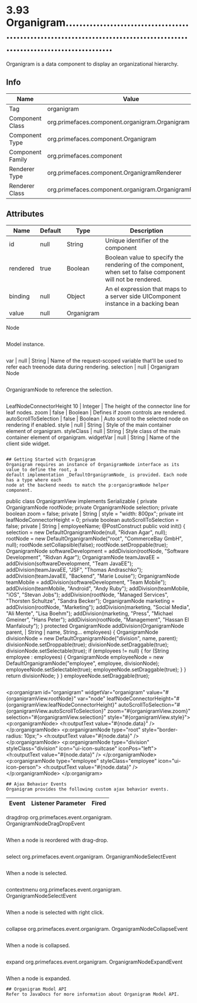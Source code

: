 # 3.93 Organigram........................................................................................................................

Organigram is a data component to display an organizational hierarchy.

## Info

| Name | Value |
| - | - |
| Tag | organigram
| Component Class | org.primefaces.component.organigram.Organigram
| Component Type | org.primefaces.component.Organigram
| Component Family | org.primefaces.component |
| Renderer Type | org.primefaces.component.OrganigramRenderer
| Renderer Class | org.primefaces.component.organigram.OrganigramRenderer

## Attributes

| Name | Default | Type | Description | 
| --- | --- | --- | --- |
id | null | String | Unique identifier of the component
rendered | true | Boolean | Boolean value to specify the rendering of the component, when set to false component will not be rendered.
binding | null | Object | An el expression that maps to a server side UIComponent instance in a backing bean
value | null | Organigram
Node
```
```
Model instance.
```
```
var | null | String | Name of the request-scoped variable that'll be
used to refer each treenode data during rendering.
selection | null | Organigram
Node
```
```
OrganigramNode to reference the selection.
```
```
LeafNodeConnectorHeight 10 | Integer | The height of the connector line for leaf nodes.
zoom | false | Boolean | Defines if zoom controls are rendered.
autoScrollToSelection | false | Boolean | Auto scroll to the selected node on rendering if
enabled.
style | null | String | Style of the main container element of
organigram.
styleClass | null | String | Style class of the main container element of
organigram.
widgetVar | null | String | Name of the client side widget.
```

## Getting Started with Organigram
Organigram requires an instance of OrganigramNode interface as its value to define the root, a
default implementation _DefaultOrganigramNode_ is provided. Each node has a type where each
node at the backend needs to match the p:organigramNode helper component.

```
public class OrganigramView implements Serializable {
private OrganigramNode rootNode; private OrganigramNode selection;
private boolean zoom = false; private | String | style = "width: 800px";
private int leafNodeConnectorHeight = 0; private boolean autoScrollToSelection = false;
private | String | employeeName;
@PostConstruct public void init() {
selection = new DefaultOrganigramNode(null, "Ridvan Agar", null);
rootNode = new DefaultOrganigramNode("root", "CommerceBay GmbH", null); rootNode.setCollapsible(false);
rootNode.setDroppable(true);
OrganigramNode softwareDevelopment = addDivision(rootNode, "Software Development", "Ridvan Agar");
OrganigramNode teamJavaEE = addDivision(softwareDevelopment, "Team JavaEE"); addDivision(teamJavaEE, "JSF", "Thomas Andraschko");
addDivision(teamJavaEE, "Backend", "Marie Louise");
OrganigramNode teamMobile = addDivision(softwareDevelopment, "Team Mobile"); addDivision(teamMobile, "Android", "Andy Ruby");
addDivision(teamMobile, "iOS", "Stevan Jobs");
addDivision(rootNode, "Managed Services", "Thorsten Schultze", "Sandra Becker");
OrganigramNode marketing = addDivision(rootNode, "Marketing"); addDivision(marketing, "Social Media", "Ali Mente", "Lisa Boehm");
addDivision(marketing, "Press", "Michael Gmeiner", "Hans Peter");
addDivision(rootNode, "Management", "Hassan El Manfalouty"); }
protected OrganigramNode addDivision(OrganigramNode parent, | String | name, String... employees) {
OrganigramNode divisionNode = new DefaultOrganigramNode("division", name, parent); divisionNode.setDroppable(true);
divisionNode.setDraggable(true); divisionNode.setSelectable(true);
if (employees != null) { for (String employee : employees) {
OrganigramNode employeeNode = new DefaultOrganigramNode("employee", employee, divisionNode);
employeeNode.setSelectable(true); employeeNode.setDraggable(true);
} }
return divisionNode; }
} employeeNode.setDraggable(true);
```

```
<p:organigram id="organigram"
widgetVar="organigram"
value="#{organigramView.rootNode}"
var="node"
leafNodeConnectorHeight="#{organigramView.leafNodeConnectorHeight}"
autoScrollToSelection="#{organigramView.autoScrollToSelection}"
zoom="#{organigramView.zoom}"
selection="#{organigramView.selection}"
style="#{organigramView.style}">
<p:organigramNode>
<h:outputText value="#{node.data}" />
</p:organigramNode>
<p:organigramNode type="root"
style="border-radius: 10px;">
<h:outputText value="#{node.data}" />
</p:organigramNode>
<p:organigramNode type="division"
styleClass="division"
icon="ui-icon-suitcase"
iconPos="left">
<h:outputText value="#{node.data}" />
</p:organigramNode>
<p:organigramNode type="employee"
styleClass="employee"
icon="ui-icon-person">
<h:outputText value="#{node.data}" />
</p:organigramNode>
</p:organigram>
```
## Ajax Behavior Events
Organigram provides the following custom ajax behavior events.

```
| Event | Listener Parameter | Fired |
| --- | --- | --- |
dragdrop org.primefaces.event.organigram.
OrganigramNodeDragDropEvent
```
```
When a node is reordered with drag-drop.
```
```
select org.primefaces.event.organigram.
OrganigramNodeSelectEvent
```
```
When a node is selected.
```
```
contextmenu org.primefaces.event.organigram.
OrganigramNodeSelectEvent
```
```
When a node is selected with right click.
```
```
collapse org.primefaces.event.organigram.
OrganigramNodeCollapseEvent
```
```
When a node is collapsed.
```
```
expand org.primefaces.event.organigram.
OrganigramNodeExpandEvent
```
```
When a node is expanded.
```
## Organigram Model API
Refer to JavaDocs for more information about Organigram Model API.

